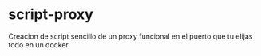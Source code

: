 # script-proxy
Creacion de script sencillo de un proxy funcional en el puerto que tu elijas todo en un docker 
